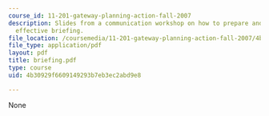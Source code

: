 ```yaml
---
course_id: 11-201-gateway-planning-action-fall-2007
description: Slides from a communication workshop on how to prepare and deliver an
  effective briefing.
file_location: /coursemedia/11-201-gateway-planning-action-fall-2007/4b30929f6609149293b7eb3ec2abd9e8_briefing.pdf
file_type: application/pdf
layout: pdf
title: briefing.pdf
type: course
uid: 4b30929f6609149293b7eb3ec2abd9e8

---
```

None